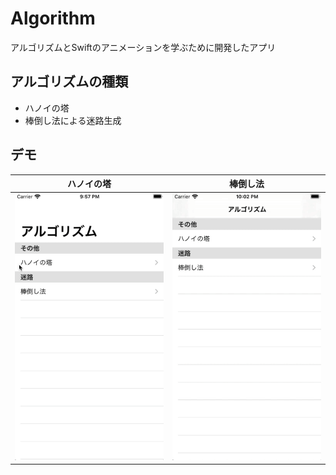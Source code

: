 # Algorithm

アルゴリズムとSwiftのアニメーションを学ぶために開発したアプリ

## アルゴリズムの種類

- ハノイの塔
- 棒倒し法による迷路生成

## デモ

|   ハノイの塔   |   棒倒し法  |
| :----------: | :--------: |
| ![](https://raw.githubusercontent.com/tosru/Resource/master/Algorithm/hanoi.gif) | ![](https://raw.githubusercontent.com/tosru/Resource/master/Algorithm/pull_poll_maze.gif) |